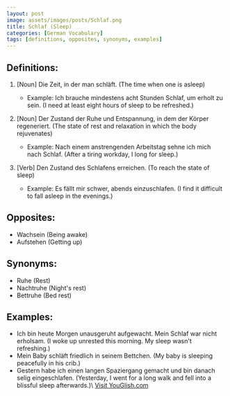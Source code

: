 ```yaml
---
layout: post
image: assets/images/posts/Schlaf.png
title: Schlaf (Sleep)
categories: [German Vocabulary]
tags: [definitions, opposites, synonyms, examples]
---
```


## Definitions:

1. [Noun] Die Zeit, in der man schläft. (The time when one is asleep)
   - Example: Ich brauche mindestens acht Stunden Schlaf, um erholt zu sein. (I need at least eight hours of sleep to be refreshed.)

2. [Noun] Der Zustand der Ruhe und Entspannung, in dem der Körper regeneriert. (The state of rest and relaxation in which the body rejuvenates)
   - Example: Nach einem anstrengenden Arbeitstag sehne ich mich nach Schlaf. (After a tiring workday, I long for sleep.)

3. [Verb] Den Zustand des Schlafens erreichen. (To reach the state of sleep)
   - Example: Es fällt mir schwer, abends einzuschlafen. (I find it difficult to fall asleep in the evenings.)

## Opposites:

- Wachsein (Being awake)
- Aufstehen (Getting up)

## Synonyms:

- Ruhe (Rest)
- Nachtruhe (Night's rest)
- Bettruhe (Bed rest)

## Examples:

- Ich bin heute Morgen unausgeruht aufgewacht. Mein Schlaf war nicht erholsam. (I woke up unrested this morning. My sleep wasn't refreshing.)
- Mein Baby schläft friedlich in seinem Bettchen. (My baby is sleeping peacefully in his crib.)
- Gestern habe ich einen langen Spaziergang gemacht und bin danach selig eingeschlafen. (Yesterday, I went for a long walk and fell into a blissful sleep afterwards.)\ <a id="yg-widget-0" class="youglish-widget" data-query="Schlaf" data-lang="german" data-components="8412" data-auto-start="0" data-bkg-color="theme_light" data-title="How%20to%20pronounce%20Schlaf%20in%20German"  rel="nofollow" href="https://youglish.com">Visit YouGlish.com</a><script async src="https://youglish.com/public/emb/widget.js" charset="utf-8"></script>